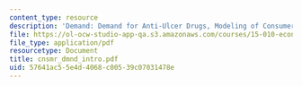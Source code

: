```yaml
---
content_type: resource
description: 'Demand: Demand for Anti-Ulcer Drugs, Modeling of Consumer Choice.'
file: https://ol-ocw-studio-app-qa.s3.amazonaws.com/courses/15-010-economic-analysis-for-business-decisions-fall-2004/57641ac55e4d4068c00539c07031478e_cnsmr_dmnd_intro.pdf
file_type: application/pdf
resourcetype: Document
title: cnsmr_dmnd_intro.pdf
uid: 57641ac5-5e4d-4068-c005-39c07031478e
---
```

